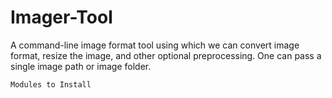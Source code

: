 # Imager-Tool
A command-line image format tool using which we can convert image format, resize the image, and other optional preprocessing. One can pass a single image path or image folder. 

```
Modules to Install
```
